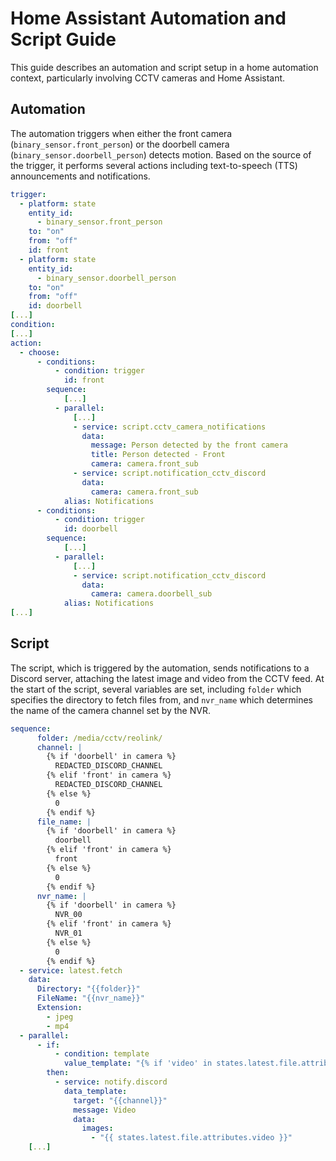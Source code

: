 # Home Assistant Automation and Script Guide

This guide describes an automation and script setup in a home automation context, particularly involving CCTV cameras and Home Assistant.

## Automation

The automation triggers when either the front camera (`binary_sensor.front_person`) or the doorbell camera (`binary_sensor.doorbell_person`) detects motion. Based on the source of the trigger, it performs several actions including text-to-speech (TTS) announcements and notifications.

```yaml
trigger:
  - platform: state
    entity_id:
      - binary_sensor.front_person
    to: "on"
    from: "off"
    id: front
  - platform: state
    entity_id:
      - binary_sensor.doorbell_person
    to: "on"
    from: "off"
    id: doorbell
[...]
condition:
[...]
action:
  - choose:
      - conditions:
          - condition: trigger
            id: front
        sequence:
            [...]
          - parallel:
              [...]
              - service: script.cctv_camera_notifications
                data:
                  message: Person detected by the front camera
                  title: Person detected - Front
                  camera: camera.front_sub
              - service: script.notification_cctv_discord
                data:
                  camera: camera.front_sub
            alias: Notifications
      - conditions:
          - condition: trigger
            id: doorbell
        sequence:
            [...]
          - parallel:
              [...]
              - service: script.notification_cctv_discord
                data:
                  camera: camera.doorbell_sub
            alias: Notifications
[...]
```

## Script

The script, which is triggered by the automation, sends notifications to a Discord server, attaching the latest image and video from the CCTV feed. At the start of the script, several variables are set, including `folder` which specifies the directory to fetch files from, and `nvr_name` which determines the name of the camera channel set by the NVR.

```yaml
sequence:
      folder: /media/cctv/reolink/
      channel: |
        {% if 'doorbell' in camera %}
          REDACTED_DISCORD_CHANNEL
        {% elif 'front' in camera %}
          REDACTED_DISCORD_CHANNEL
        {% else %}
          0
        {% endif %}
      file_name: |
        {% if 'doorbell' in camera %}
          doorbell
        {% elif 'front' in camera %}
          front
        {% else %}
          0
        {% endif %}
      nvr_name: |
        {% if 'doorbell' in camera %}
          NVR_00
        {% elif 'front' in camera %}
          NVR_01
        {% else %}
          0
        {% endif %}
  - service: latest.fetch
    data:
      Directory: "{{folder}}"
      FileName: "{{nvr_name}}"
      Extension:
        - jpeg
        - mp4
  - parallel:
      - if:
          - condition: template
            value_template: "{% if 'video' in states.latest.file.attributes %}{{ true }}{% else %}{{ false }}{% endif %}"
        then:
          - service: notify.discord
            data_template:
              target: "{{channel}}"
              message: Video
              data:
                images:
                  - "{{ states.latest.file.attributes.video }}"
    [...]
```